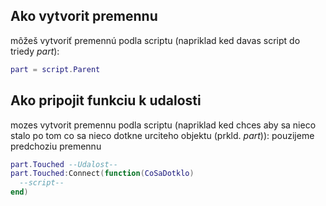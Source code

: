 ## Ako vytvorit premennu 

môžeš vytvoriť premennú podla scriptu (napriklad ked davas script do triedy *part*):

```lua
part = script.Parent
```

## Ako pripojit funkciu k udalosti

mozes vytvorit premennu podla scriptu (napriklad ked chces aby sa nieco stalo po tom co sa nieco dotkne urciteho objektu (prkld. *part*)):
pouzijeme predchoziu premennu

```lua
part.Touched --Udalost--
part.Touched:Connect(function(CoSaDotklo)
  --script--
end)
```
